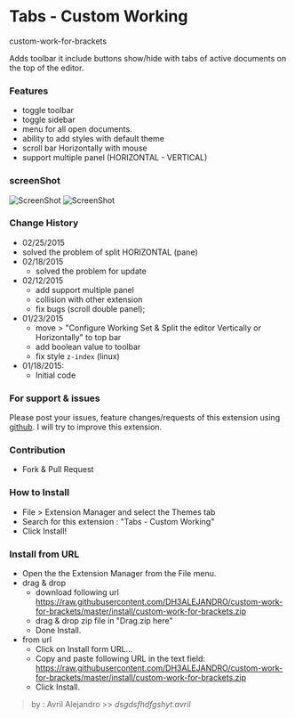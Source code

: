# Tabs - Custom Working
custom-work-for-brackets

Adds toolbar it include buttons show/hide with tabs of active documents on the top of the editor.

### Features
* toggle toolbar
* toggle sidebar
* menu for all open documents.
* ability to add styles with default theme
* scroll bar Horizontally with mouse
* support multiple panel (HORIZONTAL - VERTICAL)

### screenShot
![ScreenShot](https://raw.githubusercontent.com/DH3ALEJANDRO/custom-work-for-brackets/master/screenshoot/normal.png)
![ScreenShot](https://raw.githubusercontent.com/DH3ALEJANDRO/custom-work-for-brackets/master/screenshoot/total%20example.gif)

### Change History
* 02/25/2015
 * solved the problem of split HORIZONTAL (pane)
* 02/18/2015
  * solved the problem for update
* 02/12/2015
   * add support multiple panel
   * collision with other extension
   * fix bugs (scroll double panel);
* 01/23/2015
   * move > "Configure Working Set & Split the editor Vertically or Horizontally" to top bar
   * add boolean value to toolbar
   * fix style `z-index` (linux)
* 01/18/2015:
   * Initial code

### For support & issues
Please post your issues, feature changes/requests of this extension using [github](https://github.com/DH3ALEJANDRO/custom-work-for-brackets/issues). I will try to improve this extension.

### Contribution
 - Fork & Pull Request

### How to Install
  - File > Extension Manager and select the Themes tab
  - Search for this extension : "Tabs - Custom Working"
  - Click Install!

### Install from URL
* Open the the Extension Manager from the File menu.
* drag & drop
   * download following url https://raw.githubusercontent.com/DH3ALEJANDRO/custom-work-for-brackets/master/install/custom-work-for-brackets.zip
   * drag & drop zip file in "Drag.zip here"
   * Done Install.
* from url
   * Click on Install form URL...
   * Copy and paste following URL in the text field: https://raw.githubusercontent.com/DH3ALEJANDRO/custom-work-for-brackets/master/install/custom-work-for-brackets.zip
   * Click Install.

> by : Avril Alejandro >> *dsgdsfhdfgshyt.avril*
